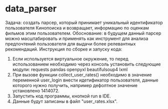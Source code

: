 # data_parser
Задача: создать парсер, который принимает уникальный идентификатор пользователя Кинопоиска и возвращает, информацию по оценкам фильмов этим пользователем.
Обоснование: в будущем данный парсер можно масштабировать и применять как инструмент для анализа предпочтений пользователя для выдачи более релевантных рекомендаций.
Инструкция по сборке и запуску кода:
1. Если используется виртуальное окружение, то перед использованием необходимо через консоль установить следующие модули:
	requests
	pandas
	openpyxl
	beautifulsoup4
	lxml
2. При вызове функции collect_user_rates() необходимо в значение переменной user_login внести идетификатор пользователя, данные которого нужно получить, например дефолтное значение установлено 1414072.
3. Запустить код программы, кнопкой run в IDE.
4. Данные будут записаны в файл "user_rates.xlsx".
